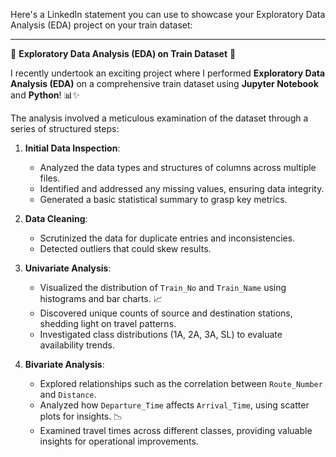 Here's a LinkedIn statement you can use to showcase your Exploratory Data Analysis (EDA) project on your train dataset:

---

🚆 **Exploratory Data Analysis (EDA) on Train Dataset** 🚆

I recently undertook an exciting project where I performed **Exploratory Data Analysis (EDA)** on a comprehensive train dataset using **Jupyter Notebook** and **Python**! 📊✨ 

The analysis involved a meticulous examination of the dataset through a series of structured steps:

1. **Initial Data Inspection**: 
   - Analyzed the data types and structures of columns across multiple files.
   - Identified and addressed any missing values, ensuring data integrity.
   - Generated a basic statistical summary to grasp key metrics.

2. **Data Cleaning**: 
   - Scrutinized the data for duplicate entries and inconsistencies.
   - Detected outliers that could skew results.

3. **Univariate Analysis**:
   - Visualized the distribution of `Train_No` and `Train_Name` using histograms and bar charts. 📈
   - Discovered unique counts of source and destination stations, shedding light on travel patterns.
   - Investigated class distributions (1A, 2A, 3A, SL) to evaluate availability trends.

4. **Bivariate Analysis**: 
   - Explored relationships such as the correlation between `Route_Number` and `Distance`.
   - Analyzed how `Departure_Time` affects `Arrival_Time`, using scatter plots for insights. 📉
   - Examined travel times across different classes, providing valuable insights for operational improvements.

